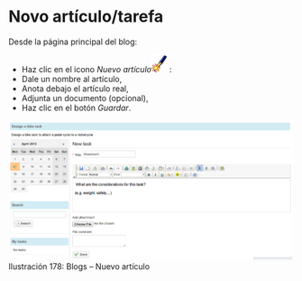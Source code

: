 # Novo artículo/tarefa

Desde la página principal del blog:

* Haz clic en el icono _Nuevo artículo_![](../../.gitbook/assets/graphics310%20%284%29.png):
* Dale un nombre al artículo,
* Anota debajo el artículo real,
* Adjunta un documento \(opcional\),
* Haz clic en el botón _Guardar_.

![](../../.gitbook/assets/graphics314%20%284%29.png)Ilustración 178: Blogs – Nuevo artículo

